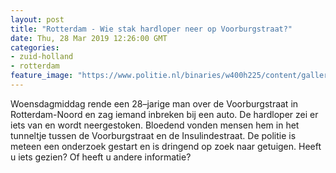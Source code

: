 ```yaml
---
layout: post
title: "Rotterdam - Wie stak hardloper neer op Voorburgstraat?"
date: Thu, 28 Mar 2019 12:26:00 GMT
categories: 
- zuid-holland 
- rotterdam 
feature_image: "https://www.politie.nl/binaries/w400h225/content/gallery/politie/nieuws/2019/maart/07-rt/insulindestraat.jpg"
---
```


Woensdagmiddag rende een 28–jarige man over de Voorburgstraat in Rotterdam-Noord en zag iemand inbreken bij een auto. De hardloper zei er iets van en wordt neergestoken. Bloedend vonden mensen hem in het tunneltje tussen de Voorburgstraat en de Insulindestraat. De politie is meteen een onderzoek gestart en is dringend op zoek naar getuigen. Heeft u iets gezien? Of heeft u andere informatie?
